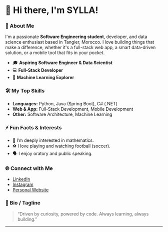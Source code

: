 # 👋 Hi there, I'm SYLLA!

### 🚀 About Me
I'm a passionate **Software Engineering student**, developer, and data science enthusiast based in Tangier, Morocco. I love building things that make a difference, whether it's a full-stack web app, a smart data-driven solution, or a mobile tool that fits in your pocket.

- 🎓 **Aspiring Software Engineer & Data Scientist**
- 💻 **Full-Stack Developer**
- 🧠 **Machine Learning Explorer**

### 🛠️ My Top Skills
- **Languages:** Python, Java (Spring Boot), C# (.NET)
- **Web & App:** Full-Stack Development, Mobile Development
- **Other:** Software Architecture, Machine Learning

### ⚡ Fun Facts & Interests
- 📐 I’m deeply interested in mathematics.
- ⚽ I love playing and watching football (soccer).
- 🗣️ I enjoy oratory and public speaking.

### 🌐 Connect with Me
- [LinkedIn](https://www.linkedin.com/in/nfaly-sylla) <!-- Replace # with your LinkedIn URL -->
- [Instagram](www.instagram.com/sylla.rmss) <!-- Replace # with your Twitter URL -->
- [Personal Website](syllanfaly.netlify.app) <!-- Replace # with your website if you have one -->

### 📝 Bio / Tagline
> “Driven by curiosity, powered by code. Always learning, always building.”

---

<!--
**rmss00-2synf/rmss00-2synf** is a ✨ special ✨ repository because its `README.md` (this file) appears on your GitHub profile.
-->

